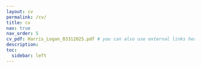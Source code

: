 ```yaml
---
layout: cv
permalink: /cv/
title: cv
nav: true
nav_order: 5
cv_pdf: Harris_Logan_03312025.pdf # you can also use external links here
description: 
toc:
  sidebar: left
---
```

